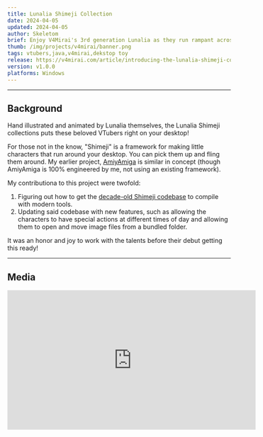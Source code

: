 ```yaml
---
title: Lunalia Shimeji Collection
date: 2024-04-05
updated: 2024-04-05
author: Skeletom
brief: Enjoy V4Mirai's 3rd generation Lunalia as they run rampant across your workspace with these hand-illustrated desktop buddies!
thumb: /img/projects/v4mirai/banner.png
tags: vtubers,java,v4mirai,dekstop toy
release: https://v4mirai.com/article/introducing-the-lunalia-shimeji-collection/
version: v1.0.0
platforms: Windows
---
```


---

## Background

Hand illustrated and animated by Lunalia themselves, the Lunalia Shimeji collections puts these beloved VTubers right on your desktop!

For those not in the know, "Shimeji" is a framework for making little characters that run around your desktop. You can pick them up and fling them around. My earlier project, [AmiyAmiga](/projects/amiyamiga) is similar in concept (though AmiyAmiga is 100% engineered by me, not using an existing framework).

My contributiona to this project were twofold:
1. Figuring out how to get the [decade-old Shimeji codebase](https://github.com/TigerHix/shimeji-ee) to compile with modern tools.
2. Updating said codebase with new features, such as allowing the characters to have special actions at different times of day and allowing them to open and move image files from a bundled folder.

It was an honor and joy to work with the talents before their debut getting this ready!

---

## Media

<iframe width="560" height="315" src="https://www.youtube.com/embed/9Kr10VPx0I4?si=T5fzAIXSUqHD0CYA" title="YouTube video player" frameborder="0" allow="accelerometer; autoplay; clipboard-write; encrypted-media; gyroscope; picture-in-picture; web-share" referrerpolicy="strict-origin-when-cross-origin" allowfullscreen></iframe>
